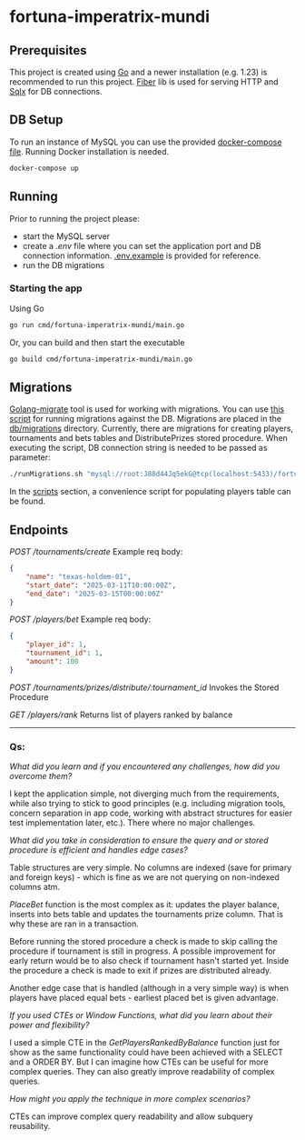 # fortuna-imperatrix-mundi

## Prerequisites
This project is created using [Go](https://go.dev) and a newer installation (e.g. 1.23) is recommended to run this project. [Fiber](https://gofiber.io/) lib is used for serving HTTP and [Sqlx](https://github.com/jmoiron/sqlx) for DB connections.

## DB Setup
To run an instance of MySQL you can use the provided [docker-compose file](docker-compose.yml). Running Docker installation is needed.
```bash
docker-compose up
```

## Running
Prior to running the project please:
- start the MySQL server
- create a *.env* file where you can set the application port and DB connection information. [.env.example](.env.example) is        provided for reference.
- run the DB migrations

### Starting the app
Using Go
```bash
go run cmd/fortuna-imperatrix-mundi/main.go
```

Or, you can build and then start the executable
```bash
go build cmd/fortuna-imperatrix-mundi/main.go
```

## Migrations
[Golang-migrate](https://github.com/golang-migrate/migrate) tool is used for working with migrations. You can use [this script](runMigrations.sh) for running migrations against the DB. Migrations are placed in the [db/migrations](db/migrations) directory. Currently, there are migrations for creating players, tournaments and bets tables and DistributePrizes stored procedure.
When executing the script, DB connection string is needed to be passed as parameter:
```bash
./runMigrations.sh "mysql://root:J88d44Jq5ekG@tcp(localhost:5433)/fortuna_imperatrix_mundi"
```

In the [scripts](db/scripts) section, a convenience script for populating players table can be found.

## Endpoints
*POST /tournaments/create*
Example req body:
```json
{
    "name": "texas-holdem-01",
    "start_date": "2025-03-11T10:00:00Z",
    "end_date": "2025-03-15T00:00:00Z"
}
```

*POST /players/bet*
Example req body:
```json
{
    "player_id": 1,
    "tournament_id": 1,
    "amount": 100
}
```

*POST /tournaments/prizes/distribute/:tournament_id*
Invokes the Stored Procedure

*GET /players/rank*
Returns list of players ranked by balance

---

### Qs:
*What did you learn and if you encountered any challenges, how did you overcome them?*

I kept the application simple, not diverging much from the requirements, while also trying to stick to good principles (e.g. including migration tools, concern separation in app code, working with abstract structures for easier test implementation later, etc.). There where no major challenges.

*What did you take in consideration to ensure the query and or stored procedure is efficient and handles edge cases?*

Table structures are very simple. No columns are indexed (save for primary and foreign keys) - which is fine as we are not querying on non-indexed columns atm. 

_PlaceBet_ function is the most complex as it: updates the player balance, inserts into bets table and updates the tournaments prize column. That is why these are ran in a transaction.

Before running the stored procedure a check is made to skip calling the procedure if tournament is still in progress. A possible improvement for early return would be to also check if tournament hasn't started yet. Inside the procedure a check is made to exit if prizes are distributed already.

Another edge case that is handled (although in a very simple way) is when players have placed equal bets - earliest placed bet is given advantage.

*If you used CTEs or Window Functions, what did you learn about their power and flexibility?*

I used a simple CTE in the _GetPlayersRankedByBalance_ function just for show as the same functionality could have been achieved with a SELECT and a ORDER BY. But I can imagine how CTEs can be useful for more complex queries. They can also greatly improve readability of complex queries. 

*How might you apply the technique in more complex scenarios?*

CTEs can improve complex query readability and allow subquery reusability. 